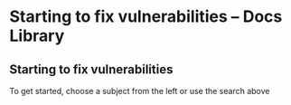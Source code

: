 # Starting to fix vulnerabilities – Docs Library

##  Starting to fix vulnerabilities

To get started, choose a subject from the left or use the search above

